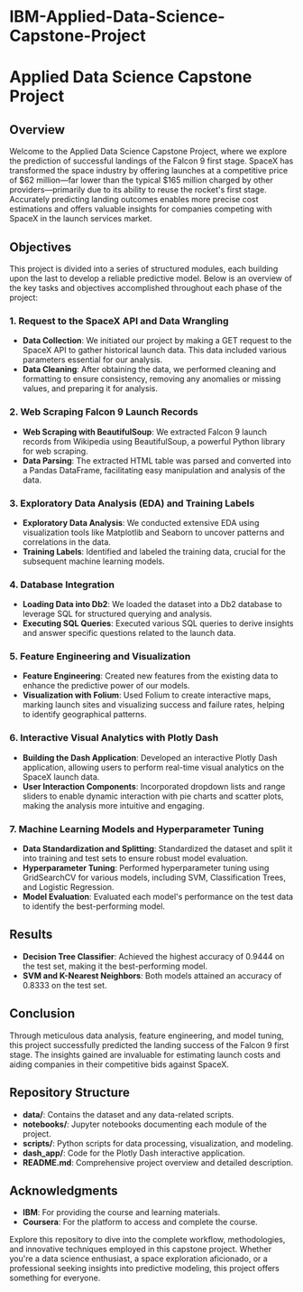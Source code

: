 # IBM-Applied-Data-Science-Capstone-Project
# Applied Data Science Capstone Project

## Overview
Welcome to the Applied Data Science Capstone Project, where we explore the prediction of successful landings of the Falcon 9 first stage. SpaceX has transformed the space industry by offering launches at a competitive price of $62 million—far lower than the typical $165 million charged by other providers—primarily due to its ability to reuse the rocket's first stage. Accurately predicting landing outcomes enables more precise cost estimations and offers valuable insights for companies competing with SpaceX in the launch services market.

## Objectives
This project is divided into a series of structured modules, each building upon the last to develop a reliable predictive model. Below is an overview of the key tasks and objectives accomplished throughout each phase of the project:

### 1. Request to the SpaceX API and Data Wrangling
- **Data Collection**: We initiated our project by making a GET request to the SpaceX API to gather historical launch data. This data included various parameters essential for our analysis.
- **Data Cleaning**: After obtaining the data, we performed cleaning and formatting to ensure consistency, removing any anomalies or missing values, and preparing it for analysis.

### 2. Web Scraping Falcon 9 Launch Records
- **Web Scraping with BeautifulSoup**: We extracted Falcon 9 launch records from Wikipedia using BeautifulSoup, a powerful Python library for web scraping.
- **Data Parsing**: The extracted HTML table was parsed and converted into a Pandas DataFrame, facilitating easy manipulation and analysis of the data.

### 3. Exploratory Data Analysis (EDA) and Training Labels
- **Exploratory Data Analysis**: We conducted extensive EDA using visualization tools like Matplotlib and Seaborn to uncover patterns and correlations in the data.
- **Training Labels**: Identified and labeled the training data, crucial for the subsequent machine learning models.

### 4. Database Integration
- **Loading Data into Db2**: We loaded the dataset into a Db2 database to leverage SQL for structured querying and analysis.
- **Executing SQL Queries**: Executed various SQL queries to derive insights and answer specific questions related to the launch data.

### 5. Feature Engineering and Visualization
- **Feature Engineering**: Created new features from the existing data to enhance the predictive power of our models.
- **Visualization with Folium**: Used Folium to create interactive maps, marking launch sites and visualizing success and failure rates, helping to identify geographical patterns.

### 6. Interactive Visual Analytics with Plotly Dash
- **Building the Dash Application**: Developed an interactive Plotly Dash application, allowing users to perform real-time visual analytics on the SpaceX launch data.
- **User Interaction Components**: Incorporated dropdown lists and range sliders to enable dynamic interaction with pie charts and scatter plots, making the analysis more intuitive and engaging.

### 7. Machine Learning Models and Hyperparameter Tuning
- **Data Standardization and Splitting**: Standardized the dataset and split it into training and test sets to ensure robust model evaluation.
- **Hyperparameter Tuning**: Performed hyperparameter tuning using GridSearchCV for various models, including SVM, Classification Trees, and Logistic Regression.
- **Model Evaluation**: Evaluated each model's performance on the test data to identify the best-performing model.

## Results
- **Decision Tree Classifier**: Achieved the highest accuracy of 0.9444 on the test set, making it the best-performing model.
- **SVM and K-Nearest Neighbors**: Both models attained an accuracy of 0.8333 on the test set.

## Conclusion
Through meticulous data analysis, feature engineering, and model tuning, this project successfully predicted the landing success of the Falcon 9 first stage. The insights gained are invaluable for estimating launch costs and aiding companies in their competitive bids against SpaceX.

## Repository Structure
- **data/**: Contains the dataset and any data-related scripts.
- **notebooks/**: Jupyter notebooks documenting each module of the project.
- **scripts/**: Python scripts for data processing, visualization, and modeling.
- **dash_app/**: Code for the Plotly Dash interactive application.
- **README.md**: Comprehensive project overview and detailed description.

## Acknowledgments
- **IBM**: For providing the course and learning materials.
- **Coursera**: For the platform to access and complete the course.

Explore this repository to dive into the complete workflow, methodologies, and innovative techniques employed in this capstone project. Whether you're a data science enthusiast, a space exploration aficionado, or a professional seeking insights into predictive modeling, this project offers something for everyone.
